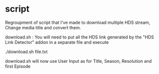 # script

Regroupment of script that I've made to download multiple HDS stream, Change media title and convert them.


download.sh : You will need to put all the HDS link generated by the "HDS Link Detector" addon in a separate file and execute 

  ./download.sh file.txt

  download.sh will now use User Input as for Title, Season, Resolution and first Episode
